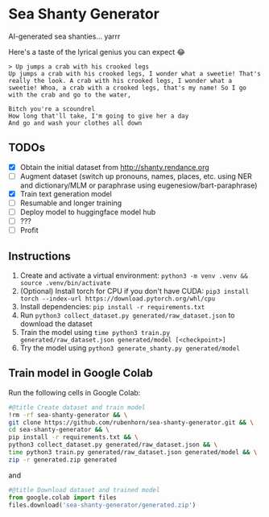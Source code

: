 # Sea Shanty Generator
AI-generated sea shanties... yarrr

Here's a taste of the lyrical genius you can expect 😂
```
> Up jumps a crab with his crooked legs
Up jumps a crab with his crooked legs, I wonder what a sweetie! That's really the look. A crab with his crooked legs, I wonder what a sweetie! Whoa, a crab with a crooked legs, that's my name! So I go with the crab and go to the water,

Bitch you're a scoundrel
How long that'll take, I'm going to give her a day
And go and wash your clothes all down
```

## TODOs
- [x] Obtain the initial dataset from http://shanty.rendance.org
- [ ] Augment dataset (switch up pronouns, names, places, etc. using NER and dictionary/MLM or paraphrase using eugenesiow/bart-paraphrase)
- [x] Train text generation model
- [ ] Resumable and longer training
- [ ] Deploy model to huggingface model hub
- [ ] ???   
- [ ] Profit

## Instructions
1. Create and activate a virtual environment: `python3 -m venv .venv && source .venv/bin/activate`
2. (Optional) Install torch for CPU if you don't have CUDA: `pip3 install torch --index-url https://download.pytorch.org/whl/cpu`
3. Install dependencies: `pip install -r requirements.txt`
4. Run `python3 collect_dataset.py generated/raw_dataset.json` to download the dataset
5. Train the model using `time python3 train.py generated/raw_dataset.json generated/model [<checkpoint>]`
6. Try the model using `python3 generate_shanty.py generated/model`

## Train model in Google Colab
Run the following cells in Google Colab:
```bash
#@title Create dataset and train model
!rm -rf sea-shanty-generator && \
git clone https://github.com/rubenhorn/sea-shanty-generator.git && \
cd sea-shanty-generator && \
pip install -r requirements.txt && \
python3 collect_dataset.py generated/raw_dataset.json && \
time python3 train.py generated/raw_dataset.json generated/model && \
zip -r generated.zip generated
```
and
```python
#@title Download dataset and trained model
from google.colab import files
files.download('sea-shanty-generator/generated.zip')
```
